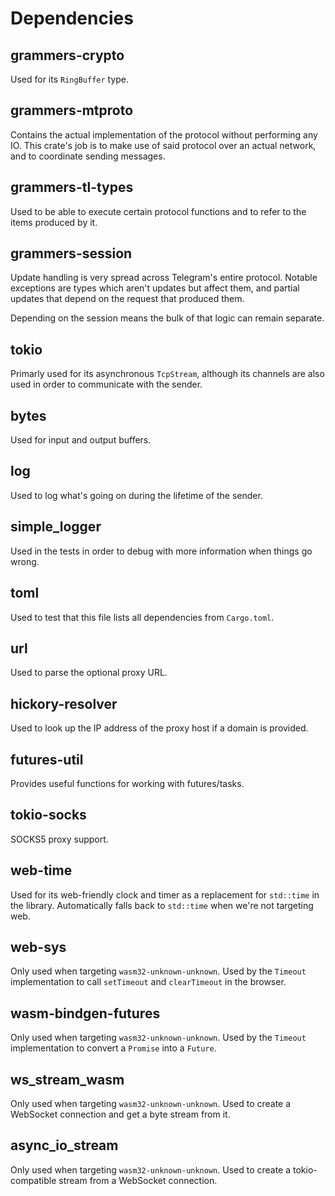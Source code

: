 # Dependencies

## grammers-crypto

Used for its `RingBuffer` type.

## grammers-mtproto

Contains the actual implementation of the protocol without performing any IO. This crate's job
is to make use of said protocol over an actual network, and to coordinate sending messages.

## grammers-tl-types

Used to be able to execute certain protocol functions and to refer to the items produced by it.

## grammers-session

Update handling is very spread across Telegram's entire protocol.
Notable exceptions are types which aren't updates but affect them,
and partial updates that depend on the request that produced them.

Depending on the session means the bulk of that logic can remain separate.

## tokio

Primarly used for its asynchronous `TcpStream`, although its channels are also used in order to
communicate with the sender.

## bytes

Used for input and output buffers.

## log

Used to log what's going on during the lifetime of the sender.

## simple_logger

Used in the tests in order to debug with more information when things go wrong.

## toml

Used to test that this file lists all dependencies from `Cargo.toml`.

## url

Used to parse the optional proxy URL.

## hickory-resolver

Used to look up the IP address of the proxy host if a domain is provided.

## futures-util

Provides useful functions for working with futures/tasks.

## tokio-socks

SOCKS5 proxy support.

## web-time

Used for its web-friendly clock and timer as a replacement for `std::time` in the library.
Automatically falls back to `std::time` when we're not targeting web.

## web-sys

Only used when targeting `wasm32-unknown-unknown`. Used by the `Timeout` implementation to
call `setTimeout` and `clearTimeout` in the browser.

## wasm-bindgen-futures

Only used when targeting `wasm32-unknown-unknown`. Used by the `Timeout` implementation to
convert a `Promise` into a `Future`.

## ws_stream_wasm

Only used when targeting `wasm32-unknown-unknown`. Used to create a WebSocket connection
and get a byte stream from it.

## async_io_stream

Only used when targeting `wasm32-unknown-unknown`. Used to create a tokio-compatible stream
from a WebSocket connection.
